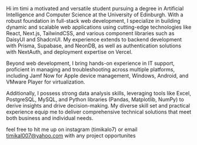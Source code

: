 Hi im timi a motivated and versatile student pursuing a degree in Artificial Intelligence and Computer Science at the University of Edinburgh. With a robust foundation in full-stack web development, I specialize in building dynamic and scalable web applications using cutting-edge technologies like React, Next.js, TailwindCSS, and various component libraries such as DaisyUI and ShadcnUI. My experience extends to backend development with Prisma, Supabase, and NeonDB, as well as authentication solutions with NextAuth, and deployment expertise on Vercel.

Beyond web development, I bring hands-on experience in IT support, proficient in managing and troubleshooting across multiple platforms, including Jamf Now for Apple device management, Windows, Android, and VMware Player for virtualization.

Additionally, I possess strong data analysis skills, leveraging tools like Excel, PostgreSQL, MySQL, and Python libraries (Pandas, Matplotlib, NumPy) to derive insights and drive decision-making. My diverse skill set and practical experience equip me to deliver comprehensive technical solutions that meet both business and individual needs.

feel free to hit me up on instagram (timikalo7) or email timikal007@yahoo.com with any project opportunites 
